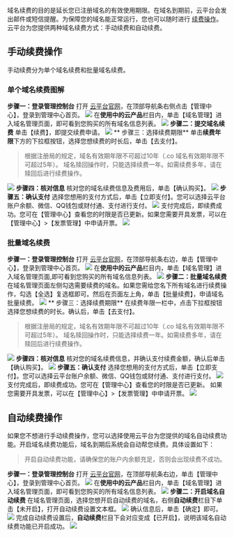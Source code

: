 域名续费的目的是延长您已注册域名的有效使用期限。在域名到期前，云平台会发出邮件或短信提醒。为保障您的域名能正常运行，您也可以随时进行 [续费操作](http://console.tce.fsphere.cn/domain)。
云平台为您提供两种域名续费方式：手动续费和自动续费。

## 手动续费操作
手动续费分为单个域名续费和批量域名续费。
### 单个域名续费图解
**步骤一：登录管理控制台**
打开 [云平台官网](http://tce.fsphere.cn/)，在顶部导航条右侧点击【管理中心】，登录到管理中心首页。
![](https:https:http://imgcache.tce.fsphere.cn/static/mc.qcloudimg.com/static/img/93b74a8e306f5f05dfcaf89abeef523d/image.png)
在**使用中的云产品**栏目内，单击【域名管理】进入域名管理页面，即可看到您购买的所有域名信息列表。
![](https:https:http://imgcache.tce.fsphere.cn/static/mc.qcloudimg.com/static/img/da4ba43894682972815e6deb5f040e50/image.png)
**步骤二：提交域名续费**
单击【续费】，即提交续费申请。
![](http://imgcache.tce.fsphere.cn/static/mc.qcloudimg.com/static/img/7ec83382ff92f62c81b2204652830c29/image.png)
** 步骤三：选择续费期限**
单击**续费年限**下方的下拉框按钮，选择您想续费的时长后，单击【去支付】。
>根据注册局的规定，域名有效期年限不可超过10年（.co 域名有效期年限不可超过5年）。
>域名赎回操作时，只能选择续费一年。如需续费多年，请在赎回后进行续费操作。

![](http://imgcache.tce.fsphere.cn/static/mc.qcloudimg.com/static/img/6b582270784dd6cf96fc5ff9e01a3557/image.png)
**步骤四：核对信息**
核对您的域名续费信息及费用后，单击【确认购买】。
![](http://imgcache.tce.fsphere.cn/static/mc.qcloudimg.com/static/img/d1e276c3fcc2f09e9089db7c56f5e365/image.png)
 **步骤五：确认支付**
选择您想用的支付方式后，单击【立即支付】。您可以选择云平台账户余额、微信、QQ钱包或财付通、支付进行支付。
![](http://imgcache.tce.fsphere.cn/static/mc.qcloudimg.com/static/img/be1df5d5126f5e6e39c8ac052cc547b5/image.png)
支付完成后，即续费成功。您可在【管理中心】查看您的时限是否已更新。如果您需要开具发票，可以在【管理中心】>【发票管理】中申请开票。
![](http://imgcache.tce.fsphere.cn/static/mc.qcloudimg.com/static/img/d3b71da5e2855f6eab93e1197e7f62b2/image.png)


### 批量域名续费
**步骤一：登录管理控制台**
打开 [云平台官网](http://tce.fsphere.cn/)，在顶部导航条右边，单击【管理中心】，登录到管理中心首页。
![](https:https:http://imgcache.tce.fsphere.cn/static/mc.qcloudimg.com/static/img/93b74a8e306f5f05dfcaf89abeef523d/image.png)
在**使用中的云产品**栏目内，单击【域名管理】进入域名管理页面,即可看到您购买的所有域名信息列表。
![](https:https:http://imgcache.tce.fsphere.cn/static/mc.qcloudimg.com/static/img/da4ba43894682972815e6deb5f040e50/image.png)
**步骤二：批量域名续费**
在域名管理页面左侧勾选需要续费的域名。如果您需给您名下所有域名进行续费操作，勾选【全选】复选框即可。然后在页面左上角，单击【批量续费】，申请域名批量续费。
![](http://imgcache.tce.fsphere.cn/static/mc.qcloudimg.com/static/img/d8b3981e6a945ddecdfb55088ac724ec/image.png)
** 步骤三：选择续费期限**
在续费年限一栏中，点击下拉框按钮选择您想续费的时长。确认后，单击【去支付】。
>根据注册局的规定，域名有效期年限不可超过10年（.co 域名有效期年限不可超过5年）。
>域名赎回操作时，只能选择续费一年。如需续费多年，请在赎回后进行续费操作。

![](http://imgcache.tce.fsphere.cn/static/mc.qcloudimg.com/static/img/3686b2eea06e848c898f5eba308b4d3e/image.png)
**步骤四：核对信息**
核对您的域名续费信息，并确认支付续费金额，确认后单击【确认购买】。
![](http://imgcache.tce.fsphere.cn/static/mc.qcloudimg.com/static/img/6d5f6de12b75bc245d4f39041a4df00e/image.png)
 **步骤五：确认支付**
选择您想用的支付方式后，单击【立即支付】。您可以选择云平台账户余额、微信、QQ钱包或财付通、支付进行支付。
![](http://imgcache.tce.fsphere.cn/static/mc.qcloudimg.com/static/img/05b9a0907ca013fdc7a6caae8c2201a1/image.png)
支付完成后，即续费成功。您可在【管理中心】查看您的时限是否已更新。
如果您需要开具发票，可以在【管理中心】>【发票管理】中申请开票。
![](http://imgcache.tce.fsphere.cn/static/mc.qcloudimg.com/static/img/a6565b1893a49832cc452ea5b33fe523/image.png)

## 自动续费操作
如果您不想进行手动续费操作，您可以选择使用云平台为您提供的域名自动续费功能。开启域名续费功能后，域名到期后系统会自动帮您续费。具体设置如下：
>开启自动续费功能，请确保您的账户内余额充足，否则会出现续费不成功。

**步骤一：登录管理控制台**
打开 [云平台官网](http://tce.fsphere.cn/)，在顶部导航条右边，单击【管理中心】，登录到管理中心首页。
![](https:https:http://imgcache.tce.fsphere.cn/static/mc.qcloudimg.com/static/img/93b74a8e306f5f05dfcaf89abeef523d/image.png)
在**使用中的云产品**栏目内，单击【域名管理】进入域名管理页面，即可看到您购买的所有域名信息列表。
![](https:https:http://imgcache.tce.fsphere.cn/static/mc.qcloudimg.com/static/img/da4ba43894682972815e6deb5f040e50/image.png)
**步骤二：开启域名自动续费**
在域名管理页面，选择您想开启自动续费的域名，右侧**自动续费**栏目下单击【未开启】，打开自动续费设置文本框。
![](http://imgcache.tce.fsphere.cn/static/mc.qcloudimg.com/static/img/f5685c81a2e9869f1ebc3247647b40f4/image.png)
确认信息后，单击【确定】即可。
![](http://imgcache.tce.fsphere.cn/static/mc.qcloudimg.com/static/img/0310b3a3fa9d5c8b5ac8cc362973f851/image.png)
完成自动续费设置后，**自动续费**栏目下会对应变成【已开启】，说明该域名自动续费功能已开启成功。
![](http://imgcache.tce.fsphere.cn/static/mc.qcloudimg.com/static/img/ad40d44ec59f9aa84f912b97e994f1d0/image.png)


